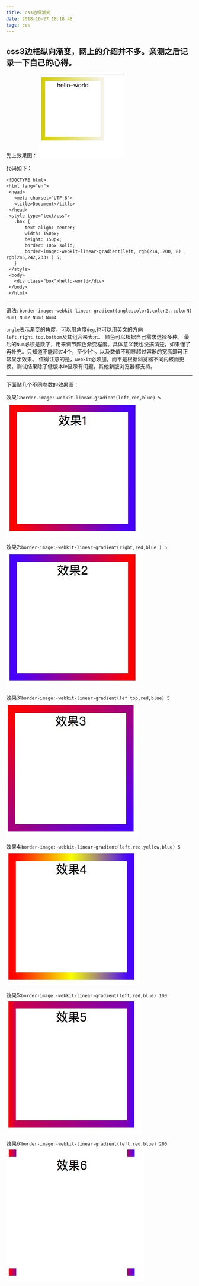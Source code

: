 ```yaml
---
title: css边框渐变
date: 2018-10-27 18:18:48
tags: css
---
```

  css3边框纵向渐变，网上的介绍并不多。亲测之后记录一下自己的心得。
----
  先上效果图：
![渐变效果图](./Css3边框渐变/0.png)

  代码如下：
 ```
 <!DOCTYPE html>
 <html lang="en">
  <head>
	<meta charset="UTF-8">
	<title>Document</title>
  </head>
  <style type="text/css">
	.box {
		text-align: center;
        width: 150px;
        height: 150px;
        border: 10px solid;
		border-image:-webkit-linear-gradient(left, rgb(214, 200, 8) , rgb(245,242,233) ) 5;
	}
  </style>
  <body>
	<div class="box">hello-world</div>
  </body>
  </html> 

 ```

------


语法:
`border-image:-webkit-linear-gradient(angle,color1,color2..colorN) Num1 Num2 Num3 Num4`
 
`angle`表示渐变的角度，可以用角度`deg`,也可以用英文的方向`left,right,top,bottom`及其组合来表示。
颜色可以根据自己需求选择多种。
最后的`Num`必须是数字，用来调节颜色渐变程度。具体意义我也没搞清楚，如果懂了再补充。只知道不能超过4个，至少1个。以及数值不明显超过容器的宽高即可正常显示效果。
值得注意的是，`webkit`必须加，而不是根据浏览器不同内核而更换。测试结果除了低版本ie显示有问题，其他新版浏览器都支持。

-----

  下面贴几个不同参数的效果图：

效果1:`border-image:-webkit-linear-gradient(left,red,blue) 5`
![1](./Css3边框渐变/1.png)

效果2:`border-image:-webkit-linear-gradient(right,red,blue ) 5`
![2](./Css3边框渐变/2.png)

效果3:`border-image:-webkit-linear-gradient(lef top,red,blue) 5`
![3](./Css3边框渐变/3.png)

效果4:`border-image:-webkit-linear-gradient(left,red,yellow,blue) 5`
![4](./Css3边框渐变/4.png)

效果5:`border-image:-webkit-linear-gradient(left,red,blue) 100 `
![5](./Css3边框渐变/5.png)

效果6:`border-image:-webkit-linear-gradient(left,red,blue) 200 `
![6](./Css3边框渐变/6.png)



